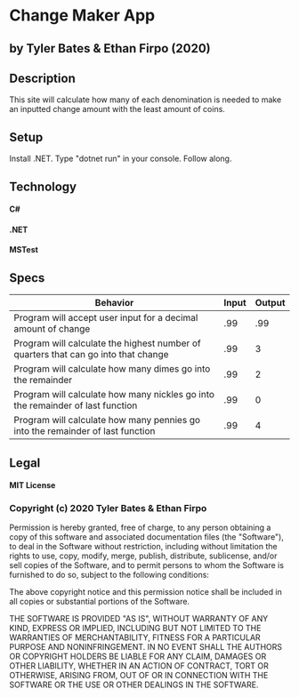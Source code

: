 # Change Maker App

## by Tyler Bates & Ethan Firpo (2020)

## Description

This site will calculate how many of each denomination is needed to make an inputted change amount with the least amount of coins.

## Setup

Install .NET. Type "dotnet run" in your console. Follow along.

## Technology

#### C#
#### .NET
#### MSTest

## Specs

|Behavior|Input|Output|
|-----|-----|-----|
|Program will accept user input for a decimal amount of change|.99|.99|
|Program will calculate the highest number of quarters that can go into that change|.99|3|
|Program will calculate how many dimes go into the remainder|.99|2|
|Program will calculate how many nickles go into the remainder of last function|.99|0|
|Program will calculate how many pennies go into the remainder of last function|.99|4|

## Legal

#### MIT License

### Copyright (c) 2020 Tyler Bates & Ethan Firpo

Permission is hereby granted, free of charge, to any person obtaining a copy
of this software and associated documentation files (the "Software"), to deal
in the Software without restriction, including without limitation the rights
to use, copy, modify, merge, publish, distribute, sublicense, and/or sell
copies of the Software, and to permit persons to whom the Software is
furnished to do so, subject to the following conditions:

The above copyright notice and this permission notice shall be included in all
copies or substantial portions of the Software.

THE SOFTWARE IS PROVIDED "AS IS", WITHOUT WARRANTY OF ANY KIND, EXPRESS OR
IMPLIED, INCLUDING BUT NOT LIMITED TO THE WARRANTIES OF MERCHANTABILITY,
FITNESS FOR A PARTICULAR PURPOSE AND NONINFRINGEMENT. IN NO EVENT SHALL THE
AUTHORS OR COPYRIGHT HOLDERS BE LIABLE FOR ANY CLAIM, DAMAGES OR OTHER
LIABILITY, WHETHER IN AN ACTION OF CONTRACT, TORT OR OTHERWISE, ARISING FROM,
OUT OF OR IN CONNECTION WITH THE SOFTWARE OR THE USE OR OTHER DEALINGS IN THE
SOFTWARE.
